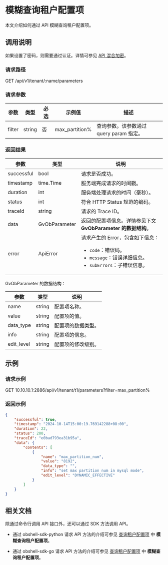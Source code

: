 # 模糊查询租户配置项

本文介绍如何通过 API 模糊查询租户配置项。

## 调用说明

如果设置了密码，则需要通过认证。详情可参见 [API 混合加密](../20.api-hybrid-encryption.md)。

### 请求路径

GET /api/v1/tenant/:name/parameters

### 请求参数

| 参数 | 类型 | 必选 | 示例值 | 描述 |
|------|------|------|-------|------|
| filter | string | 否 | max_partition% | 查询参数。该参数通过 query param 指定。 |

### 返回结果

| 参数 | 类型 | 说明 |
|-----|------|------|
| successful | bool | 请求是否成功。 |
| timestamp | time.Time | 服务端完成请求的时间戳。 |
| duration | int | 服务端处理请求的时间（毫秒）。 |
| status | int | 符合 HTTP Status 规范的编码。 |
| traceId | string | 请求的 Trace ID。 |
| data | GvObParameter | 返回的配置项信息。详情参见下文 **GvObParameter 的数据结构**。 |
| error | ApiError | 请求产生的 Error，包含如下信息：<ul><li><code>code</code>：错误码。</li><li><code>message</code>：错误详细信息。</li><li><code>subErrors</code>：子错误信息。</li></ul> |

GvObParameter 的数据结构：

| 参数 | 类型 | 说明 |
|------|------|------|
| name | string | 配置项名称。 |
| value | string | 配置项的值。 |
| data_type | string | 配置项的数据类型。 |
| info | string | 配置项的信息。 |
| edit_level | string | 配置项的修改级别。 |

## 示例

### 请求示例

GET 10.10.10.1:2886/api/v1/tenant/t1/parameters?filter=max_partition%

### 返回示例

```json
{
    "successful": true,
    "timestamp": "2024-10-14T15:00:19.769142288+08:00",
    "duration": 22,
    "status": 200,
    "traceId": "e0bad793ea31b95a",
    "data": {
        "contents": [
            {
                "name": "max_partition_num",
                "value": "8192",
                "data_type": "",
                "info": "set max partition num in mysql mode",
                "edit_level": "DYNAMIC_EFFECTIVE"
            }
        ]
    }
}
```

## 相关文档

除通过命令行调用 API 接口外，还可以通过 SDK 方法调用 API。

* 通过 obshell-sdk-python 请求 API 方法的介绍可参见 [查询租户配置项](../../500.obshell-sdk-reference/100.python/500.tenant-management/1700.query-tenant-configuration-items-of-python.md) 中 **模糊查询租户配置项**。

* 通过 obshell-sdk-go 请求 API 方法的介绍可参见 [查询租户配置项](../../500.obshell-sdk-reference/200.go/500.tenant-management/1700.query-tenant-configuration-items-of-go.md) 中 **模糊查询租户配置项**。
